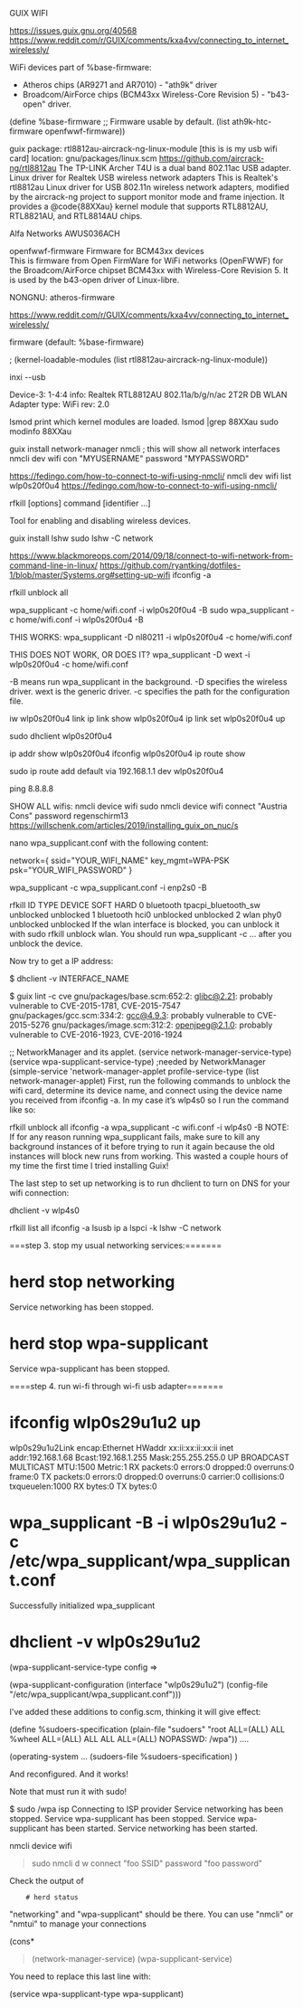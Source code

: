  GUIX WIFI

https://issues.guix.gnu.org/40568
https://www.reddit.com/r/GUIX/comments/kxa4vv/connecting_to_internet_wirelessly/




 WiFi devices part of %base-firmware:
   - Atheros chips (AR9271 and AR7010) - "ath9k" driver
   - Broadcom/AirForce chips (BCM43xx Wireless-Core Revision 5) - "b43-open" driver. 

(define %base-firmware
  ;; Firmware usable by default.
  (list ath9k-htc-firmware
        openfwwf-firmware))


guix package: rtl8812au-aircrack-ng-linux-module [this is is my usb wifi card]
location: gnu/packages/linux.scm
https://github.com/aircrack-ng/rtl8812au
The TP-LINK Archer T4U is a dual band 802.11ac USB adapter.
Linux driver for Realtek USB wireless network adapters
This is Realtek's rtl8812au Linux driver for USB 802.11n wireless
network adapters, modified by the aircrack-ng project to support monitor mode
and frame injection.  It provides a @code{88XXau} kernel module that supports
RTL8812AU, RTL8821AU, and RTL8814AU chips.

Alfa Networks AWUS036ACH

openfwwf-firmware
Firmware for BCM43xx devices  
This is firmware from Open FirmWare for WiFi networks (OpenFWWF) for the Broadcom/AirForce chipset BCM43xx with Wireless-Core Revision 5. It is used by the b43-open driver of Linux-libre.

NONGNU:
atheros-firmware


https://www.reddit.com/r/GUIX/comments/kxa4vv/connecting_to_internet_wirelessly/




firmware (default: %base-firmware)

 ; (kernel-loadable-modules (list rtl8812au-aircrack-ng-linux-module))



inxi --usb

Device-3: 1-4:4
    info: Realtek RTL8812AU 802.11a/b/g/n/ac 2T2R DB WLAN Adapter type: WiFi
    rev: 2.0


lsmod
print which kernel modules are loaded.
lsmod |grep 88XXau
sudo modinfo 88XXau


guix install network-manager
nmcli      ; this will show all network interfaces
nmcli dev wifi con "MYUSERNAME" password "MYPASSWORD"


https://fedingo.com/how-to-connect-to-wifi-using-nmcli/
nmcli dev wifi list
wlp0s20f0u4
https://fedingo.com/how-to-connect-to-wifi-using-nmcli/


rfkill [options] command [identifier ...]

Tool for enabling and disabling wireless devices.


guix install lshw
sudo lshw -C network

https://www.blackmoreops.com/2014/09/18/connect-to-wifi-network-from-command-line-in-linux/
https://github.com/ryantking/dotfiles-1/blob/master/Systems.org#setting-up-wifi
ifconfig -a

rfkill unblock all

wpa_supplicant -c home/wifi.conf -i wlp0s20f0u4 -B
sudo wpa_supplicant -c home/wifi.conf -i wlp0s20f0u4 -B

THIS WORKS:
wpa_supplicant -D nl80211 -i wlp0s20f0u4 -c home/wifi.conf

THIS DOES NOT WORK, OR DOES IT?
wpa_supplicant -D wext -i wlp0s20f0u4 -c home/wifi.conf

-B means run wpa_supplicant in the background.
-D specifies the wireless driver. wext is the generic driver.
-c specifies the path for the configuration file.

iw wlp0s20f0u4 link
ip link show wlp0s20f0u4
ip link set wlp0s20f0u4 up
 

sudo dhclient wlp0s20f0u4

ip addr show wlp0s20f0u4
ifconfig wlp0s20f0u4
ip route show

sudo ip route add default via 192.168.1.1 dev wlp0s20f0u4

ping 8.8.8.8




SHOW ALL wifis:
nmcli device wifi
sudo nmcli device wifi connect "Austria Cons" password regenschirm13
https://willschenk.com/articles/2019/installing_guix_on_nuc/s







nano wpa_supplicant.conf
with the following content:

network={
  ssid="YOUR_WIFI_NAME"
  key_mgmt=WPA-PSK
  psk="YOUR_WIFI_PASSWORD"
}

wpa_supplicant -c wpa_supplicant.conf -i enp2s0 -B

rfkill
ID TYPE      DEVICE                   SOFT      HARD
 0 bluetooth tpacpi_bluetooth_sw unblocked unblocked
 1 bluetooth hci0                unblocked unblocked
 2 wlan      phy0                unblocked unblocked
If the wlan interface is blocked, you can unblock it with sudo rfkill unblock wlan. You should run wpa_supplicant -c ... after you unblock the device.

Now try to get a IP address:

$ dhclient -v INTERFACE_NAME

$ guix lint -c cve
gnu/packages/base.scm:652:2: glibc@2.21: probably vulnerable to CVE-2015-1781, CVE-2015-7547
gnu/packages/gcc.scm:334:2: gcc@4.9.3: probably vulnerable to CVE-2015-5276
gnu/packages/image.scm:312:2: openjpeg@2.1.0: probably vulnerable to CVE-2016-1923, CVE-2016-1924

;; NetworkManager and its applet.
         (service network-manager-service-type)
         (service wpa-supplicant-service-type)    ;needed by NetworkManager
         (simple-service 'network-manager-applet
                         profile-service-type
                         (list network-manager-applet)
First, run the following commands to unblock the wifi card, determine its device name, and connect using the device name you received from ifconfig -a. In my case it’s wlp4s0 so I run the command like so:


rfkill unblock all
ifconfig -a
wpa_supplicant -c wifi.conf -i wlp4s0 -B
NOTE: If for any reason running wpa_supplicant fails, make sure to kill any background instances of it before trying to run it again because the old instances will block new runs from working. This wasted a couple hours of my time the first time I tried installing Guix!

The last step to set up networking is to run dhclient to turn on DNS for your wifi connection:

dhclient -v wlp4s0



rfkill list all
ifconfig -a
lsusb
ip a
lspci -k
 lshw -C network

===step 3. stop my usual networking services:=======
# herd stop networking
Service networking has been stopped.
# herd stop wpa-supplicant
Service wpa-supplicant has been stopped.


====step 4. run wi-fi through wi-fi usb adapter=======

# ifconfig wlp0s29u1u2 up
wlp0s29u1u2Link encap:Ethernet  HWaddr xx:ii:xx:ii:xx:ii
          inet addr:192.168.1.68  Bcast:192.168.1.255  Mask:255.255.255.0
          UP BROADCAST MULTICAST  MTU:1500  Metric:1
          RX packets:0 errors:0 dropped:0 overruns:0 frame:0
          TX packets:0 errors:0 dropped:0 overruns:0 carrier:0
          collisions:0 txqueuelen:1000
          RX bytes:0  TX bytes:0

# wpa_supplicant -B -i wlp0s29u1u2 -c /etc/wpa_supplicant/wpa_supplicant.conf 
Successfully initialized wpa_supplicant

# dhclient -v wlp0s29u1u2

(wpa-supplicant-service-type config =>
                                                           
(wpa-supplicant-configuration
                                                            (interface 
"wlp0s29u1u2")
                                                            (config-file 
"/etc/wpa_supplicant/wpa_supplicant.conf")))

I've added these additions to config.scm, thinking it will give effect:

(define %sudoers-specification
  (plain-file "sudoers" "root ALL=(ALL) ALL
%wheel ALL=(ALL) ALL
ALL ALL=(ALL) NOPASSWD: /wpa"))
....

(operating-system
...
                  (sudoers-file %sudoers-specification)
)

And reconfigured. And it works!

Note that must run it with sudo!

$ sudo /wpa isp
Connecting to ISP provider
Service networking has been stopped.
Service wpa-supplicant has been stopped.
Service wpa-supplicant has been started.
Service networking has been started.

nmcli device wifi
> sudo nmcli d w connect "foo SSID" password "foo password"

Check the output of

        # herd status

"networking" and "wpa-supplicant" should be there.
You can use "nmcli" or "nmtui" to manage your connections

(cons*
>    (network-manager-service)
>    (wpa-supplicant-service)

You need to replace this last line with:

  (service wpa-supplicant-type wpa-supplicant)
